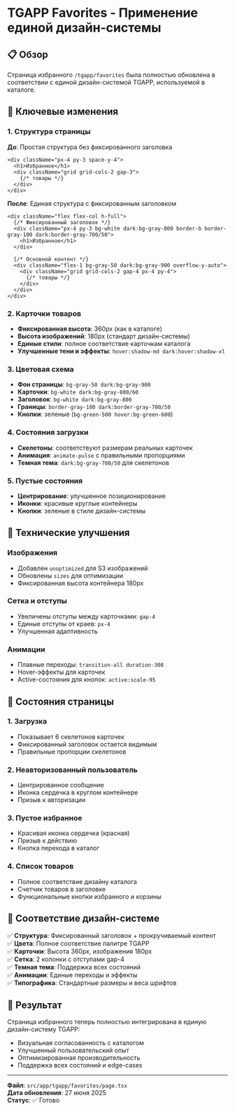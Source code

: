# TGAPP Favorites - Применение единой дизайн-системы

## 📋 Обзор

Страница избранного `/tgapp/favorites` была полностью обновлена в соответствии с единой дизайн-системой TGAPP, используемой в каталоге.

## 🎨 Ключевые изменения

### 1. Структура страницы
**До**: Простая структура без фиксированного заголовка
```tsx
<div className="px-4 py-3 space-y-4">
  <h1>Избранное</h1>
  <div className="grid grid-cols-2 gap-3">
    {/* товары */}
  </div>
</div>
```

**После**: Единая структура с фиксированным заголовком
```tsx
<div className="flex flex-col h-full">
  {/* Фиксированный заголовок */}
  <div className="px-4 py-3 bg-white dark:bg-gray-800 border-b border-gray-100 dark:border-gray-700/50">
    <h1>Избранное</h1>
  </div>
  
  {/* Основной контент */}
  <div className="flex-1 bg-gray-50 dark:bg-gray-900 overflow-y-auto">
    <div className="grid grid-cols-2 gap-4 px-4 py-4">
      {/* товары */}
    </div>
  </div>
</div>
```

### 2. Карточки товаров
- **Фиксированная высота**: 360px (как в каталоге)
- **Высота изображений**: 180px (стандарт дизайн-системы)
- **Единые стили**: полное соответствие карточкам каталога
- **Улучшенные тени и эффекты**: `hover:shadow-md dark:hover:shadow-xl`

### 3. Цветовая схема
- **Фон страницы**: `bg-gray-50 dark:bg-gray-900`
- **Карточки**: `bg-white dark:bg-gray-800/60`
- **Заголовок**: `bg-white dark:bg-gray-800`
- **Границы**: `border-gray-100 dark:border-gray-700/50`
- **Кнопки**: зеленые (`bg-green-500 hover:bg-green-600`)

### 4. Состояния загрузки
- **Скелетоны**: соответствуют размерам реальных карточек
- **Анимация**: `animate-pulse` с правильными пропорциями
- **Темная тема**: `dark:bg-gray-700/50` для скелетонов

### 5. Пустые состояния
- **Центрирование**: улучшенное позиционирование
- **Иконки**: красивые круглые контейнеры
- **Кнопки**: зеленые в стиле дизайн-системы

## 🔧 Технические улучшения

### Изображения
- Добавлен `unoptimized` для S3 изображений
- Обновлены `sizes` для оптимизации
- Фиксированная высота контейнера 180px

### Сетка и отступы
- Увеличены отступы между карточками: `gap-4`
- Единые отступы от краев: `px-4`
- Улучшенная адаптивность

### Анимации
- Плавные переходы: `transition-all duration-300`
- Hover-эффекты для карточек
- Active-состояния для кнопок: `active:scale-95`

## 📱 Состояния страницы

### 1. Загрузка
- Показывает 6 скелетонов карточек
- Фиксированный заголовок остается видимым
- Правильные пропорции скелетонов

### 2. Неавторизованный пользователь
- Центрированное сообщение
- Иконка сердечка в круглом контейнере
- Призыв к авторизации

### 3. Пустое избранное
- Красивая иконка сердечка (красная)
- Призыв к действию
- Кнопка перехода в каталог

### 4. Список товаров
- Полное соответствие дизайну каталога
- Счетчик товаров в заголовке
- Функциональные кнопки избранного и корзины

## 🎯 Соответствие дизайн-системе

✅ **Структура**: Фиксированный заголовок + прокручиваемый контент  
✅ **Цвета**: Полное соответствие палитре TGAPP  
✅ **Карточки**: Высота 360px, изображения 180px  
✅ **Сетка**: 2 колонки с отступами gap-4  
✅ **Темная тема**: Поддержка всех состояний  
✅ **Анимации**: Единые переходы и эффекты  
✅ **Типографика**: Стандартные размеры и веса шрифтов  

## 🚀 Результат

Страница избранного теперь полностью интегрирована в единую дизайн-систему TGAPP:
- Визуальная согласованность с каталогом
- Улучшенный пользовательский опыт
- Оптимизированная производительность
- Поддержка всех состояний и edge-cases

---

**Файл**: `src/app/tgapp/favorites/page.tsx`  
**Дата обновления**: 27 июня 2025  
**Статус**: ✅ Готово 